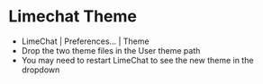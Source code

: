 # Limechat Theme
* LimeChat | Preferences... | Theme
* Drop the two theme files in the User theme path
* You may need to restart LimeChat to see the new theme in the dropdown